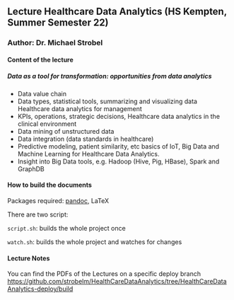 ## Lecture **Healthcare Data Analytics** (HS Kempten, Summer Semester 22)
### Author: Dr. Michael Strobel


#### Content of the lecture

##### Data as a tool for transformation: opportunities from data analytics
- Data value chain
- Data types, statistical tools, summarizing and visualizing data
Healthcare data analytics for management
- KPIs, operations, strategic decisions,
Healthcare data analytics in the clinical environment
- Data mining of unstructured data
- Data integration (data standards in healthcare)
- Predictive modeling, patient similarity, etc basics of IoT, Big Data and Machine Learning for Healthcare Data Analytics.
- Insight into Big Data tools, e.g. Hadoop (Hive, Pig, HBase), Spark and GraphDB

#### How to build the documents

Packages required: [pandoc](https://pandoc.org/), LaTeX

There are two script:

`script.sh`: builds the whole project once

`watch.sh`: builds the whole project and watches for changes

#### Lecture Notes

You can find the PDFs of the Lectures on a specific deploy branch https://github.com/strobelm/HealthCareDataAnalytics/tree/HealthCareDataAnalytics-deploy/build

